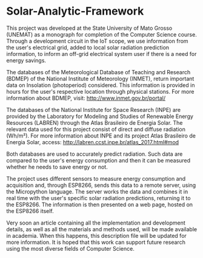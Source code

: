 # Solar-Analytic-Framework

This project was developed at the State University of Mato Grosso (UNEMAT) as a monograph for completion of the Computer Science course. Through a development circuit in the IoT scope, we use information from the user's electrical grid, added to local solar radiation prediction information, to inform an off-grid electrical system user if there is a need for energy savings.

The databases of the Meteorological Database of Teaching and Research (BDMEP) of the National Institute of Meteorology (INMET), return important data on Insolation (photoperiod) considered. This information is provided in hours for the user's respective location through physical stations. For more information about BDMEP, visit: http://www.inmet.gov.br/portal/

The databases of the National Institute for Space Research (INPE) are provided by the Laboratory for Modeling and Studies of Renewable Energy Resources (LABREN) through the Atlas Brasileiro de Energia Solar. The relevant data used for this project consist of direct and diffuse radiation (Wh/m²). For more information about INPE and its project Atlas Brasileiro de Energia Solar, access: http://labren.ccst.inpe.br/atlas_2017.html#mod

Both databases are used to accurately predict radiation. Such data are compared to the user's energy consumption and then it can be measured whether he needs to save energy or not.

The project uses different sensors to measure energy consumption and acquisition and, through ESP8266, sends this data to a remote server, using the Micropython language. The server works the data and combines it in real time with the user's specific solar radiation predictions, returning it to the ESP8266. The information is then presented on a web page, hosted on the ESP8266 itself.

Very soon an article containing all the implementation and development details, as well as all the materials and methods used, will be made available in academia. When this happens, this description file will be updated for more information. It is hoped that this work can support future research using the most diverse fields of Computer Science.


